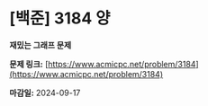 # [백준] 3184 양

**재밌는 그래프 문제**

**문제 링크:** [https://www.acmicpc.net/problem/3184](https://www.acmicpc.net/problem/3184)

**마감일:** 2024-09-17
